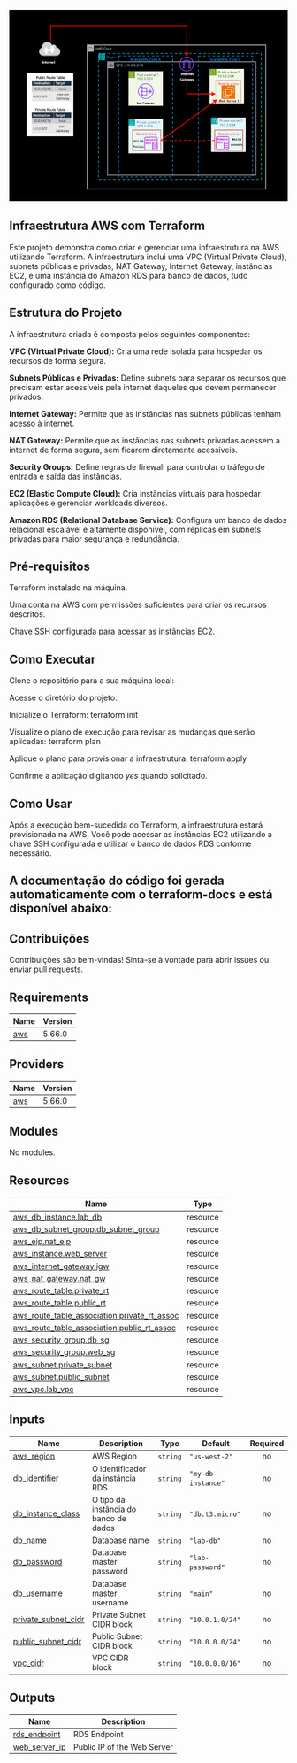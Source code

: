 ![Descrição da Imagem](https://github.com/Lopeswaprojetos/Terrform-AWS-RDS-VPC-EC2/blob/main/infraestrutura.png..png?raw=true)



## Infraestrutura AWS com Terraform


Este projeto demonstra como criar e gerenciar uma infraestrutura na AWS utilizando Terraform.
 A infraestrutura inclui uma VPC (Virtual Private Cloud), subnets públicas e privadas, NAT Gateway, Internet Gateway, instâncias EC2, e uma instância do Amazon RDS para banco de dados, tudo configurado como código.


## Estrutura do Projeto
A infraestrutura criada é composta pelos seguintes componentes:

**VPC (Virtual Private Cloud):** Cria uma rede isolada para hospedar os recursos de forma segura.

**Subnets Públicas e Privadas:** Define subnets para separar os recursos que precisam estar acessíveis pela internet daqueles que devem permanecer privados.

**Internet Gateway:** Permite que as instâncias nas subnets públicas tenham acesso à internet.

**NAT Gateway:** Permite que as instâncias nas subnets privadas acessem a internet de forma segura, sem ficarem diretamente acessíveis.

**Security Groups:** Define regras de firewall para controlar o tráfego de entrada e saída das instâncias.

**EC2 (Elastic Compute Cloud):** Cria instâncias virtuais para hospedar aplicações e gerenciar workloads diversos.

**Amazon RDS (Relational Database Service):** Configura um banco de dados relacional escalável e altamente disponível, com réplicas em subnets privadas para maior segurança e redundância.

## Pré-requisitos
Terraform instalado na máquina.

Uma conta na AWS com permissões suficientes para criar os recursos descritos.

Chave SSH configurada para acessar as instâncias EC2.


## Como Executar
Clone o repositório para a sua máquina local:

Acesse o diretório do projeto:

Inicialize o Terraform:
terraform init

Visualize o plano de execução para revisar as mudanças que serão aplicadas:
terraform plan

Aplique o plano para provisionar a infraestrutura:
terraform apply


Confirme a aplicação digitando *yes* quando solicitado.


## Como Usar
Após a execução bem-sucedida do Terraform, a infraestrutura estará provisionada na AWS.
 Você pode acessar as instâncias EC2 utilizando a chave SSH configurada e utilizar o banco de dados RDS conforme necessário.

## A documentação do código foi gerada automaticamente com o terraform-docs e está disponível abaixo:

<!-- BEGINNING OF PRE-COMMIT-TERRAFORM DOCS HOOK --> <!-- END OF PRE-COMMIT-TERRAFORM DOCS HOOK -->

## Contribuições
Contribuições são bem-vindas! Sinta-se à vontade para abrir issues ou enviar pull requests.

<!-- BEGIN_TF_DOCS -->
## Requirements

| Name | Version |
|------|---------|
| <a name="requirement_aws"></a> [aws](#requirement\_aws) | 5.66.0 |

## Providers

| Name | Version |
|------|---------|
| <a name="provider_aws"></a> [aws](#provider\_aws) | 5.66.0 |

## Modules

No modules.

## Resources

| Name | Type |
|------|------|
| [aws_db_instance.lab_db](https://registry.terraform.io/providers/hashicorp/aws/5.66.0/docs/resources/db_instance) | resource |
| [aws_db_subnet_group.db_subnet_group](https://registry.terraform.io/providers/hashicorp/aws/5.66.0/docs/resources/db_subnet_group) | resource |
| [aws_eip.nat_eip](https://registry.terraform.io/providers/hashicorp/aws/5.66.0/docs/resources/eip) | resource |
| [aws_instance.web_server](https://registry.terraform.io/providers/hashicorp/aws/5.66.0/docs/resources/instance) | resource |
| [aws_internet_gateway.igw](https://registry.terraform.io/providers/hashicorp/aws/5.66.0/docs/resources/internet_gateway) | resource |
| [aws_nat_gateway.nat_gw](https://registry.terraform.io/providers/hashicorp/aws/5.66.0/docs/resources/nat_gateway) | resource |
| [aws_route_table.private_rt](https://registry.terraform.io/providers/hashicorp/aws/5.66.0/docs/resources/route_table) | resource |
| [aws_route_table.public_rt](https://registry.terraform.io/providers/hashicorp/aws/5.66.0/docs/resources/route_table) | resource |
| [aws_route_table_association.private_rt_assoc](https://registry.terraform.io/providers/hashicorp/aws/5.66.0/docs/resources/route_table_association) | resource |
| [aws_route_table_association.public_rt_assoc](https://registry.terraform.io/providers/hashicorp/aws/5.66.0/docs/resources/route_table_association) | resource |
| [aws_security_group.db_sg](https://registry.terraform.io/providers/hashicorp/aws/5.66.0/docs/resources/security_group) | resource |
| [aws_security_group.web_sg](https://registry.terraform.io/providers/hashicorp/aws/5.66.0/docs/resources/security_group) | resource |
| [aws_subnet.private_subnet](https://registry.terraform.io/providers/hashicorp/aws/5.66.0/docs/resources/subnet) | resource |
| [aws_subnet.public_subnet](https://registry.terraform.io/providers/hashicorp/aws/5.66.0/docs/resources/subnet) | resource |
| [aws_vpc.lab_vpc](https://registry.terraform.io/providers/hashicorp/aws/5.66.0/docs/resources/vpc) | resource |

## Inputs

| Name | Description | Type | Default | Required |
|------|-------------|------|---------|:--------:|
| <a name="input_aws_region"></a> [aws\_region](#input\_aws\_region) | AWS Region | `string` | `"us-west-2"` | no |
| <a name="input_db_identifier"></a> [db\_identifier](#input\_db\_identifier) | O identificador da instância RDS | `string` | `"my-db-instance"` | no |
| <a name="input_db_instance_class"></a> [db\_instance\_class](#input\_db\_instance\_class) | O tipo da instância do banco de dados | `string` | `"db.t3.micro"` | no |
| <a name="input_db_name"></a> [db\_name](#input\_db\_name) | Database name | `string` | `"lab-db"` | no |
| <a name="input_db_password"></a> [db\_password](#input\_db\_password) | Database master password | `string` | `"lab-password"` | no |
| <a name="input_db_username"></a> [db\_username](#input\_db\_username) | Database master username | `string` | `"main"` | no |
| <a name="input_private_subnet_cidr"></a> [private\_subnet\_cidr](#input\_private\_subnet\_cidr) | Private Subnet CIDR block | `string` | `"10.0.1.0/24"` | no |
| <a name="input_public_subnet_cidr"></a> [public\_subnet\_cidr](#input\_public\_subnet\_cidr) | Public Subnet CIDR block | `string` | `"10.0.0.0/24"` | no |
| <a name="input_vpc_cidr"></a> [vpc\_cidr](#input\_vpc\_cidr) | VPC CIDR block | `string` | `"10.0.0.0/16"` | no |

## Outputs

| Name | Description |
|------|-------------|
| <a name="output_rds_endpoint"></a> [rds\_endpoint](#output\_rds\_endpoint) | RDS Endpoint |
| <a name="output_web_server_ip"></a> [web\_server\_ip](#output\_web\_server\_ip) | Public IP of the Web Server |
<!-- END_TF_DOCS -->
